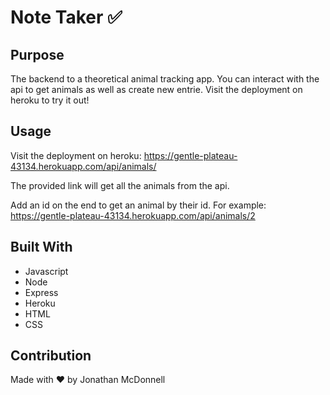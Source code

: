 # Note Taker ✅

## Purpose
The backend to a theoretical animal tracking app. You can interact with the api to get animals as well as create new entrie. Visit the deployment on heroku to try it out!

## Usage
Visit the deployment on heroku: https://gentle-plateau-43134.herokuapp.com/api/animals/  
  
The provided link will get all the animals from the api.

Add an id on the end to get an animal by their id. For example: https://gentle-plateau-43134.herokuapp.com/api/animals/2

## Built With
* Javascript
* Node
* Express
* Heroku
* HTML
* CSS

## Contribution
Made with ❤️ by Jonathan McDonnell